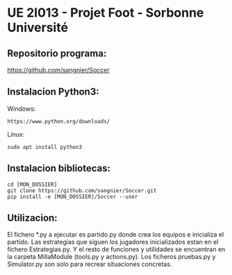 # UE 2I013 - Projet Foot - Sorbonne Université

## Repositorio programa:

https://github.com/sangnier/Soccer

## Instalacion Python3:

Windows:
```
https://www.python.org/downloads/
```
Linux:
```
sudo apt install python3
```

## Instalacion bibliotecas:
```
cd [MON_DOSSIER]
git clone https://github.com/sangnier/Soccer.git
pip install -e [MON_DOSSIER]/Soccer --user
```
## Utilizacion:
El fichero *.py a ejecutar es partido.py donde crea los equipos e inicializa el partido. Las estrategias que siguen los jugadores inicializados estan en el fichero Estrategias.py. Y el resto de funciones y utilidades se encuentran en la carpeta MillaModule (tools.py y actions.py). Los ficheros pruebas.py y Simulator.py son solo para recrear situaciones concretas.

